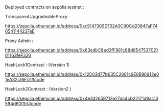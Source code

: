 Deployed contracts on sepolia testnet :

TransparentUpgradeableProxy:

https://sepolia.etherscan.io/address/0xc5147309E732A0C90Cd20847aF740541144237aE

Proxy Admin :

https://sepolia.etherscan.io/address/0x63edbC8ed3fF881c88d854753702101163feF320

HashLock1Contract : (Version 1)

https://sepolia.etherscan.io/address/0x12D03d77b635C2861c9E6B96912e01eA32cf6FD1#code

HashLock2Contract : (Version2 )

https://sepolia.etherscan.io/address/0x4e332659712e27da4cb22171d9ac13564d60ffbf#code
